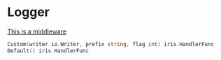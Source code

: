 # Logger


[This is a middleware](https://github.com/kataras/iris/tree/development/middleware/logger)

```go
Custom(writer io.Writer, prefix string, flag int) iris.HandlerFunc
Default() iris.HandlerFunc
```

